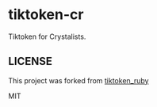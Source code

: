 # tiktoken-cr

Tiktoken for Crystalists.

## LICENSE

This project was forked from [tiktoken_ruby](https://github.com/IAPark/tiktoken_ruby)

MIT
